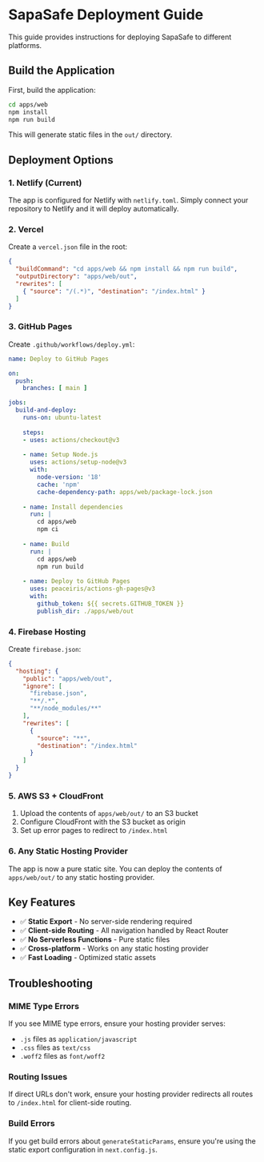 # SapaSafe Deployment Guide

This guide provides instructions for deploying SapaSafe to different platforms.

## Build the Application

First, build the application:

```bash
cd apps/web
npm install
npm run build
```

This will generate static files in the `out/` directory.

## Deployment Options

### 1. Netlify (Current)

The app is configured for Netlify with `netlify.toml`. Simply connect your repository to Netlify and it will deploy automatically.

### 2. Vercel

Create a `vercel.json` file in the root:

```json
{
  "buildCommand": "cd apps/web && npm install && npm run build",
  "outputDirectory": "apps/web/out",
  "rewrites": [
    { "source": "/(.*)", "destination": "/index.html" }
  ]
}
```

### 3. GitHub Pages

Create `.github/workflows/deploy.yml`:

```yaml
name: Deploy to GitHub Pages

on:
  push:
    branches: [ main ]

jobs:
  build-and-deploy:
    runs-on: ubuntu-latest
    
    steps:
    - uses: actions/checkout@v3
    
    - name: Setup Node.js
      uses: actions/setup-node@v3
      with:
        node-version: '18'
        cache: 'npm'
        cache-dependency-path: apps/web/package-lock.json
    
    - name: Install dependencies
      run: |
        cd apps/web
        npm ci
    
    - name: Build
      run: |
        cd apps/web
        npm run build
    
    - name: Deploy to GitHub Pages
      uses: peaceiris/actions-gh-pages@v3
      with:
        github_token: ${{ secrets.GITHUB_TOKEN }}
        publish_dir: ./apps/web/out
```

### 4. Firebase Hosting

Create `firebase.json`:

```json
{
  "hosting": {
    "public": "apps/web/out",
    "ignore": [
      "firebase.json",
      "**/.*",
      "**/node_modules/**"
    ],
    "rewrites": [
      {
        "source": "**",
        "destination": "/index.html"
      }
    ]
  }
}
```

### 5. AWS S3 + CloudFront

1. Upload the contents of `apps/web/out/` to an S3 bucket
2. Configure CloudFront with the S3 bucket as origin
3. Set up error pages to redirect to `/index.html`

### 6. Any Static Hosting Provider

The app is now a pure static site. You can deploy the contents of `apps/web/out/` to any static hosting provider.

## Key Features

- ✅ **Static Export** - No server-side rendering required
- ✅ **Client-side Routing** - All navigation handled by React Router
- ✅ **No Serverless Functions** - Pure static files
- ✅ **Cross-platform** - Works on any static hosting provider
- ✅ **Fast Loading** - Optimized static assets

## Troubleshooting

### MIME Type Errors
If you see MIME type errors, ensure your hosting provider serves:
- `.js` files as `application/javascript`
- `.css` files as `text/css`
- `.woff2` files as `font/woff2`

### Routing Issues
If direct URLs don't work, ensure your hosting provider redirects all routes to `/index.html` for client-side routing.

### Build Errors
If you get build errors about `generateStaticParams`, ensure you're using the static export configuration in `next.config.js`.
